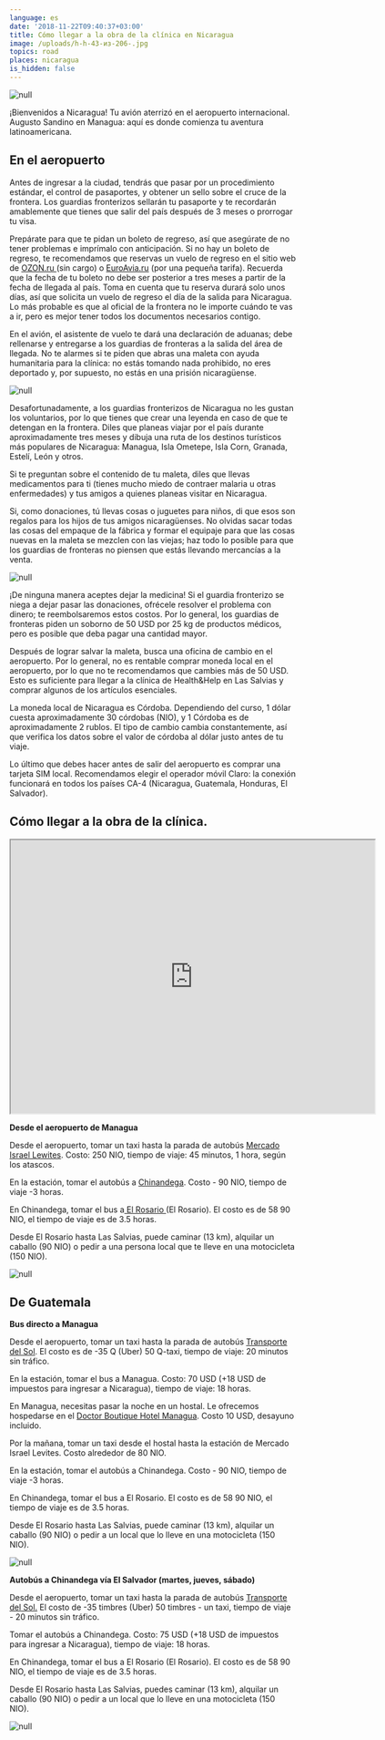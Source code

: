 ```yaml
---
language: es
date: '2018-11-22T09:40:37+03:00'
title: Cómo llegar a la obra de la clínica en Nicaragua
image: /uploads/h-h-43-из-206-.jpg
topics: road
places: nicaragua
is_hidden: false
---
```

![null](/uploads/h-h-43-из-206-.jpg)

¡Bienvenidos a Nicaragua! Tu avión aterrizó en el aeropuerto internacional. Augusto Sandino en Managua: aquí es donde comienza tu aventura latinoamericana.

## En el aeropuerto

Antes de ingresar a la ciudad, tendrás que pasar por un procedimiento estándar, el control de pasaportes, y obtener un sello sobre el cruce de la frontera. Los guardias fronterizos sellarán tu pasaporte y te recordarán amablemente que tienes que salir del país después de 3 meses o prorrogar tu visa.

Prepárate para que te pidan un boleto de regreso, así que asegúrate de no tener problemas e imprímalo con anticipación. Si no hay un boleto de regreso, te recomendamos que reservas un vuelo de regreso en el sitio web de [OZON.ru ](https://www.ozon.ru/)(sin cargo) o [EuroAvia.ru](https://www.euroavia.ru/) (por una pequeña tarifa). Recuerda que la fecha de tu boleto no debe ser posterior a tres meses a partir de la fecha de llegada al país. Toma en cuenta que tu reserva durará solo unos días, así que solicita un vuelo de regreso el día de la salida para Nicaragua. Lo más probable es que al oficial de la frontera no le importe cuándo te vas a ir, pero es mejor tener todos los documentos necesarios contigo.

En el avión, el asistente de vuelo te dará una declaración de aduanas; debe rellenarse y entregarse a los guardias de fronteras a la salida del área de llegada. No te alarmes si te piden que abras una maleta con ayuda humanitaria para la clínica: no estás tomando nada prohibido, no eres deportado y, por supuesto, no estás en una prisión nicaragüense.

![null](/uploads/airport-amsterdam-arrival-2069.jpg)

Desafortunadamente, a los guardias fronterizos de Nicaragua no les gustan los voluntarios, por lo que tienes que crear una leyenda en caso de que te detengan en la frontera. Diles que planeas viajar por el país durante aproximadamente tres meses y dibuja una ruta de los destinos turísticos más populares de Nicaragua: Managua, Isla Ometepe, Isla Corn, Granada, Estelí, León y otros.

Si te preguntan sobre el contenido de tu maleta, diles que llevas medicamentos para ti (tienes mucho miedo de contraer malaria u otras enfermedades) y tus amigos a quienes planeas visitar en Nicaragua.

Si, como donaciones, tú llevas cosas o juguetes para niños, di que esos son regalos para los hijos de tus amigos nicaragüenses. No olvidas sacar todas las cosas del empaque de la fábrica y formar el equipaje para que las cosas nuevas en la maleta se mezclen con las viejas; haz todo lo posible para que los guardias de fronteras no piensen que estás llevando mercancías a la venta.

![null](/uploads/adorable-bears-child-357309.jpg)

¡De ninguna manera aceptes dejar la medicina! Si el guardia fronterizo se niega a dejar pasar las donaciones, ofrécele resolver el problema con dinero; te reembolsaremos estos costos. Por lo general, los guardias de fronteras piden un soborno de 50 USD por 25 kg de productos médicos, pero es posible que deba pagar una cantidad mayor.

Después de lograr salvar la maleta, busca una oficina de cambio en el aeropuerto. Por lo general, no es rentable comprar moneda local en el aeropuerto, por lo que no te recomendamos que cambies más de 50 USD. Esto es suficiente para llegar a la clínica de Health&Help en Las Salvias y comprar algunos de los artículos esenciales.

La moneda local de Nicaragua es Córdoba. Dependiendo del curso, 1 dólar cuesta aproximadamente 30 córdobas (NIO), y 1 Córdoba es de aproximadamente 2 rublos. El tipo de cambio cambia constantemente, así que verifica los datos sobre el valor de córdoba al dólar justo antes de tu viaje.

Lo último que debes hacer antes de salir del aeropuerto es comprar una tarjeta SIM local. Recomendamos elegir el operador móvil Claro: la conexión funcionará en todos los países CA-4 (Nicaragua, Guatemala, Honduras, El Salvador).



## Cómo llegar a la obra de la clínica.

<iframe src="https://www.google.com/maps/d/u/0/embed?mid=1jWaNMqHY0Nr1xHCKRKsjjH7Ls5UY18Jv" width="640" height="480"></iframe>

**Desde el aeropuerto de Managua**

Desde el aeropuerto, tomar un taxi hasta la parada de autobús [Mercado Israel Lewites](https://www.google.com/maps/place/Mercado+Israel+Lewites,+Managua,+Nicaragua/@12.127086,-86.3026183,17z/data=!3m1!4b1!4m7!3m6!1s0x8f715432768d5d11:0xe890a7cbea45d562!5m1!1s2018-09-14!8m2!3d12.127086!4d-86.3004296?hl=es&shorturl=1). Costo: 250 NIO, tiempo de viaje: 45 minutos, 1 hora, según los atascos.

En la estación, tomar el autobús a [Chinandega](https://www.google.com/maps/place/Chinandega,+Nicaragua/@12.6237746,-87.1383193,14z/data=!3m1!4b1!4m5!3m4!1s0x8f70f1ec32d7ec3f:0x53e0a1538f9602ec!8m2!3d12.6234202!4d-87.1272469?shorturl=1). Costo - 90 NIO, tiempo de viaje -3 horas.

En Chinandega, tomar el bus a[ El Rosario ](https://www.google.ru/maps/place/El+Rosario,+Nicaragua/@13.0544972,-87.5832071,12.75z/data=!4m5!3m4!1s0x8f7a9c4900aa6969:0x33bd4cac8fa75e34!8m2!3d13.0461233!4d-87.5877714?shorturl=1)(El Rosario). El costo es de 58 90 NIO, el tiempo de viaje es de 3.5 horas.

Desde El Rosario hasta Las Salvias, puede caminar (13 km), alquilar un caballo (90 NIO) o pedir a una persona local que te lleve en una motocicleta (150 NIO).

![null](/uploads/h-h-36-из-206-.jpg)

## De Guatemala

**Bus directo a Managua**

Desde el aeropuerto, tomar un taxi hasta la parada de autobús [Transporte del Sol](http://www.transportedelsol.com/contactoguatemala.html). El costo es de -35 Q (Uber) 50 Q-taxi, tiempo de viaje: 20 minutos sin tráfico.

En la estación, tomar el bus a Managua. Costo: 70 USD (+18 USD de impuestos para ingresar a Nicaragua), tiempo de viaje: 18 horas.

En Managua, necesitas pasar la noche en un hostal. Le ofrecemos hospedarse en el [Doctor Boutique Hotel Managua](https://www.google.com/maps/place/Doctor+Boutique+Hotel/@12.1014556,-86.2707853,17z/data=!3m1!4b1!4m7!3m6!1s0x8f71559afcba277f:0x8b57829658736707!5m1!1s2018-09-14!8m2!3d12.1014556!4d-86.2685966?hl=es&shorturl=1). Costo 10 USD, desayuno incluido.

Por la mañana, tomar un taxi desde el hostal hasta la estación de Mercado Israel Levites. Costo alrededor de 80 NIO.

En la estación, tomar el autobús a Chinandega. Costo - 90 NIO, tiempo de viaje -3 horas.

En Chinandega, tomar el bus a El Rosario. El costo es de 58 90 NIO, el tiempo de viaje es de 3.5 horas.

Desde El Rosario hasta Las Salvias, puede caminar (13 km), alquilar un caballo (90 NIO) o pedir a un local que lo lleve en una motocicleta (150 NIO).

![null](/uploads/mga2.jpg)

**Autobús a Chinandega vía El Salvador (martes, jueves, sábado)**

Desde el aeropuerto, tomar un taxi hasta la parada de autobús [Transporte del Sol.](http://www.transportedelsol.com/contactoguatemala.html) El costo de -35 timbres (Uber) 50 timbres - un taxi, tiempo de viaje - 20 minutos sin tráfico.

Tomar el autobús a Chinandega. Costo: 75 USD (+18 USD de impuestos para ingresar a Nicaragua), tiempo de viaje: 18 horas.

En Chinandega, tomar el bus a El Rosario (El Rosario). El costo es de 58 90 NIO, el tiempo de viaje es de 3.5 horas.

Desde El Rosario hasta Las Salvias, puedes caminar (13 km), alquilar un caballo (90 NIO) o pedir a un local que lo lleve en una motocicleta (150 NIO).

![null](/uploads/h-h-148-из-206-.jpg)
